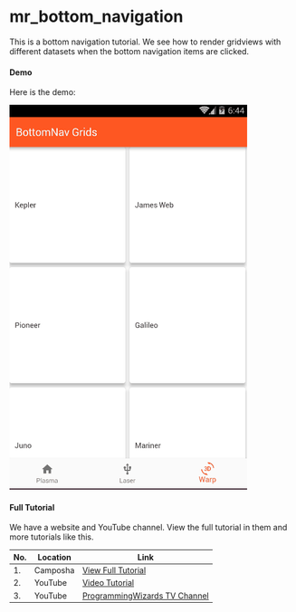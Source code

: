 # mr_bottom_navigation

This is a bottom navigation tutorial. We see how to render gridviews with different datasets
when the bottom navigation items are clicked.

#### Demo

Here is the demo:

![Flutter BottomNavigationBar with GridViews](/demo/demo1.gif)

#### Full Tutorial

We have a website and YouTube channel. View the full tutorial in them and more tutorials
like this.

|No.|Location|Link|
|---|--------|---------|
|1.|Camposha|[View Full Tutorial](https://camposha.info/flutter/bottomnavigationbar)|
|2.|YouTube |[Video Tutorial](https://www.youtube.com/watch?v=4v8Y8mPLmQc) |
|3.|YouTube |[ProgrammingWizards TV Channel](http://www.youtube.com/c/programmingwizards) |

